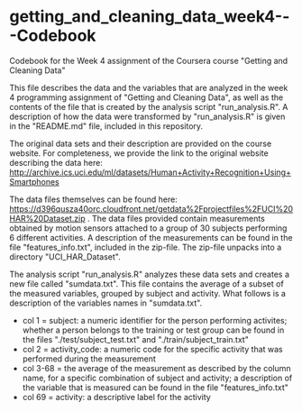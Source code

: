 # getting_and_cleaning_data_week4---Codebook
Codebook for the Week 4 assignment of the Coursera course "Getting and Cleaning Data"

This file describes the data and the variables that are analyzed in the week 4 programming assignment of "Getting and Cleaning Data", as well as the contents of the file that is created by the analysis script "run_analysis.R". A description of how the data were transformed by "run_analysis.R" is given in the "README.md" file, included in this repository.

The original data sets and their description are provided on the course website. For completeness, we provide the link to the original website describing the data here: http://archive.ics.uci.edu/ml/datasets/Human+Activity+Recognition+Using+Smartphones

The data files themselves can be found here: https://d396qusza40orc.cloudfront.net/getdata%2Fprojectfiles%2FUCI%20HAR%20Dataset.zip .
The data files provided contain measurements obtained by motion sensors attached to a group of 30 subjects performing 6 different activities. A description of the measurements can be found in the file "features_info.txt", included in the zip-file. The zip-file unpacks into a directory "UCI_HAR_Dataset".

The analysis script "run_analysis.R" analyzes these data sets and creates a new file called "sumdata.txt". This file contains the average of a subset of the measured variables, grouped by subject and activity. What follows is a description of the variables names in "sumdata.txt".
- col 1 = subject: a numeric identifier for the person performing activites; whether a person belongs to the training or test group can be found in the files "./test/subject_test.txt" and "./train/subject_train.txt"
- col 2 = activity_code: a numeric code for the specific activity that was performed during the measurement
- col 3-68 = the average of the measurement as described by the column name, for a specific combination of subject and activity; a description of the variable that is measured can be found in the file "features_info.txt"
- col 69 = activity: a descriptive label for the activity



